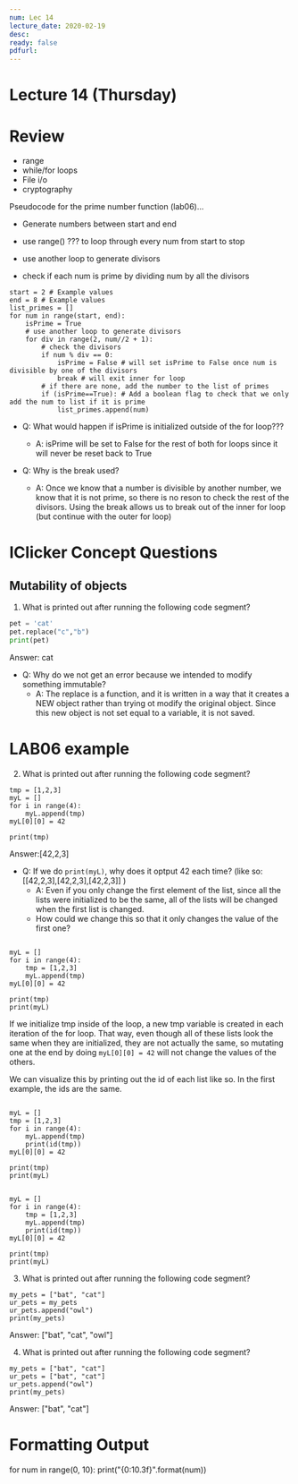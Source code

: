 ```yaml
---
num: Lec 14
lecture_date: 2020-02-19
desc:
ready: false
pdfurl:
---
```

# Lecture 14 (Thursday)
# Review

* range
* while/for loops
* File i/o
* cryptography


Pseudocode for the prime number function (lab06)...

* Generate numbers between start and end

* use range() ??? to loop through every num from start to stop

* use another loop to generate divisors

* check if each num is prime by dividing num by all the divisors

```python3
start = 2 # Example values
end = 8 # Example values
list_primes = []
for num in range(start, end):
    isPrime = True
    # use another loop to generate divisors
    for div in range(2, num//2 + 1):
        # check the divisors
        if num % div == 0:
            isPrime = False # will set isPrime to False once num is divisible by one of the divisors
            break # will exit inner for loop
        # if there are none, add the number to the list of primes
        if (isPrime==True): # Add a boolean flag to check that we only add the num to list if it is prime
            list_primes.append(num)
```           
* Q: What would happen if isPrime is initialized outside of the for loop???
    * A: isPrime will be set to False for the rest of both for loops since it will never be reset back to True

* Q: Why is the break used?
    * A: Once we know that a number is divisible by another number, we know that it is not prime, so there
    is no reson to check the rest of the divisors. Using the break allows us to break out of the inner for loop
    (but continue with the outer for loop)


# IClicker Concept Questions
## Mutability of objects

1. What is printed out after running the following code segment?

```python
pet = 'cat'
pet.replace("c","b")
print(pet)
```
Answer: cat

* Q: Why do we not get an error because we intended to modify something immutable?
    * A: The replace is a function, and it is written in a way that it creates a NEW object rather than trying ot modify the original object. Since this new object is not set equal to a variable, it is not saved.


# LAB06 example
2. What is printed out after running the following code segment?

```python3
tmp = [1,2,3]
myL = []
for i in range(4):
    myL.append(tmp)
myL[0][0] = 42

print(tmp)
```
Answer:[42,2,3]

* Q: If we do ```print(myL)```, why does it optput 42 each time? (like so: [[42,2,3],[42,2,3],[42,2,3]]  )
    * A: Even if you only change the first element of the list, since all the lists were initialized to be the same, all of the lists will be changed when the first list is changed. <br/>
    * How could we change this so that it only changes the value of the first one?

```python3

myL = []
for i in range(4):
    tmp = [1,2,3]
    myL.append(tmp)
myL[0][0] = 42

print(tmp)
print(myL)

```
If we initialize tmp inside of the loop, a new tmp variable is created in each iteration of the for loop. That way, even though all of these lists look the same when they are initialized,
they are not actually the same, so mutating one at the end by doing ```myL[0][0] = 42``` will not change the values of the others.<br/>

We can visualize this by printing out the id of each list like so. In the first example, the ids are the same.


```python3

myL = []
tmp = [1,2,3]
for i in range(4):
    myL.append(tmp)
    print(id(tmp))
myL[0][0] = 42

print(tmp)
print(myL)

```

```python3

myL = []
for i in range(4):
    tmp = [1,2,3]
    myL.append(tmp)
    print(id(tmp))
myL[0][0] = 42

print(tmp)
print(myL)

```

3. What is printed out after running the following code segment?
```
my_pets = ["bat", "cat"]
ur_pets = my_pets
ur_pets.append("owl")
print(my_pets)
```
Answer: ["bat", "cat", "owl"]

4. What is printed out after running the following code segment?
```
my_pets = ["bat", "cat"]
ur_pets = ["bat", "cat"]
ur_pets.append("owl")
print(my_pets)
```
Answer: ["bat", "cat"]

# Formatting Output
for num in range(0, 10):
    print("{0:10.3f}".format(num))
